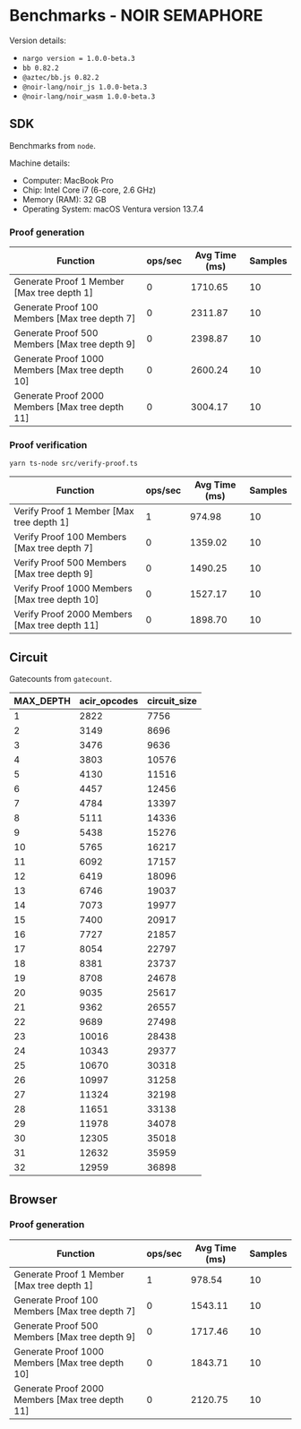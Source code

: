 # Benchmarks - NOIR SEMAPHORE

Version details:
- `nargo version = 1.0.0-beta.3`
- `bb 0.82.2`
- `@aztec/bb.js 0.82.2`
- `@noir-lang/noir_js 1.0.0-beta.3`
- `@noir-lang/noir_wasm 1.0.0-beta.3`

## SDK 

Benchmarks from `node`. 

Machine details:
- Computer: MacBook Pro
- Chip: Intel Core i7 (6-core, 2.6 GHz)
- Memory (RAM): 32 GB
- Operating System: macOS Ventura version 13.7.4

### Proof generation

| Function                                           | ops/sec | Avg Time (ms) | Samples |
|----------------------------------------------------|---------|----------------|---------|
| Generate Proof 1 Member [Max tree depth 1]         | 0       | 1710.65        | 10      |
| Generate Proof 100 Members [Max tree depth 7]      | 0       | 2311.87        | 10      |
| Generate Proof 500 Members [Max tree depth 9]      | 0       | 2398.87        | 10      |
| Generate Proof 1000 Members [Max tree depth 10]    | 0       | 2600.24        | 10      |
| Generate Proof 2000 Members [Max tree depth 11]    | 0       | 3004.17        | 10      |

### Proof verification
```
yarn ts-node src/verify-proof.ts
```

| Function                                           | ops/sec | Avg Time (ms) | Samples |
|----------------------------------------------------|---------|----------------|---------|
| Verify Proof 1 Member [Max tree depth 1]           | 1       | 974.98         | 10      |
| Verify Proof 100 Members [Max tree depth 7]        | 0       | 1359.02        | 10      |
| Verify Proof 500 Members [Max tree depth 9]        | 0       | 1490.25        | 10      |
| Verify Proof 1000 Members [Max tree depth 10]      | 0       | 1527.17        | 10      |
| Verify Proof 2000 Members [Max tree depth 11]      | 0       | 1898.70        | 10      |

## Circuit

Gatecounts from `gatecount`. 

| MAX_DEPTH | acir_opcodes | circuit_size |
|-----------|--------------|--------------|
|         1 |         2822 |         7756 |
|         2 |         3149 |         8696 |
|         3 |         3476 |         9636 |
|         4 |         3803 |        10576 |
|         5 |         4130 |        11516 |
|         6 |         4457 |        12456 |
|         7 |         4784 |        13397 |
|         8 |         5111 |        14336 |
|         9 |         5438 |        15276 |
|        10 |         5765 |        16217 |
|        11 |         6092 |        17157 |
|        12 |         6419 |        18096 |
|        13 |         6746 |        19037 |
|        14 |         7073 |        19977 |
|        15 |         7400 |        20917 |
|        16 |         7727 |        21857 |
|        17 |         8054 |        22797 |
|        18 |         8381 |        23737 |
|        19 |         8708 |        24678 |
|        20 |         9035 |        25617 |
|        21 |         9362 |        26557 |
|        22 |         9689 |        27498 |
|        23 |        10016 |        28438 |
|        24 |        10343 |        29377 |
|        25 |        10670 |        30318 |
|        26 |        10997 |        31258 |
|        27 |        11324 |        32198 |
|        28 |        11651 |        33138 |
|        29 |        11978 |        34078 |
|        30 |        12305 |        35018 |
|        31 |        12632 |        35959 |
|        32 |        12959 |        36898 |

<!-- 
 MAX_DEPTH | acir_opcodes |   circuit_size
------------------------------------------
         1 |         2822 |           7756
         2 |         3149 |           8696
         3 |         3476 |           9636
         4 |         3803 |          10576
         5 |         4130 |          11516
         6 |         4457 |          12456
         7 |         4784 |          13397
         8 |         5111 |          14336
         9 |         5438 |          15276
        10 |         5765 |          16217
        11 |         6092 |          17157
        12 |         6419 |          18096
        13 |         6746 |          19037
        14 |         7073 |          19977
        15 |         7400 |          20917
        16 |         7727 |          21857
        17 |         8054 |          22797
        18 |         8381 |          23737
        19 |         8708 |          24678
        20 |         9035 |          25617
        21 |         9362 |          26557
        22 |         9689 |          27498
        23 |        10016 |          28438
        24 |        10343 |          29377
        25 |        10670 |          30318
        26 |        10997 |          31258
        27 |        11324 |          32198
        28 |        11651 |          33138
        29 |        11978 |          34078
        30 |        12305 |          35018
        31 |        12632 |          35959
        32 |        12959 |          36898
 -->

## Browser

### Proof generation

| Function                                           | ops/sec | Avg Time (ms) | Samples |
|----------------------------------------------------|---------|----------------|---------|
| Generate Proof 1 Member [Max tree depth 1]         | 1       | 978.54         | 10      |
| Generate Proof 100 Members [Max tree depth 7]      | 0       | 1543.11        | 10      |
| Generate Proof 500 Members [Max tree depth 9]      | 0       | 1717.46        | 10      |
| Generate Proof 1000 Members [Max tree depth 10]    | 0       | 1843.71        | 10      |
| Generate Proof 2000 Members [Max tree depth 11]    | 0       | 2120.75        | 10      |